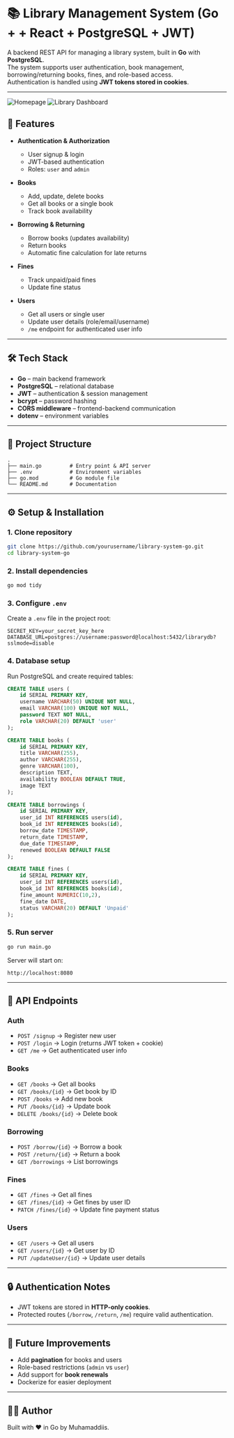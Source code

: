 # 📚 Library Management System (Go + + React + PostgreSQL + JWT)

A backend REST API for managing a library system, built in **Go** with **PostgreSQL**.  
The system supports user authentication, book management, borrowing/returning books, fines, and role-based access.  
Authentication is handled using **JWT tokens stored in cookies**.

---
![Homepage](./Assets/Home.png)
![Library Dashboard](./Assets/Dashboard.png)


## 🚀 Features

- **Authentication & Authorization**
  - User signup & login
  - JWT-based authentication
  - Roles: `user` and `admin`

- **Books**
  - Add, update, delete books
  - Get all books or a single book
  - Track book availability

- **Borrowing & Returning**
  - Borrow books (updates availability)
  - Return books
  - Automatic fine calculation for late returns

- **Fines**
  - Track unpaid/paid fines
  - Update fine status

- **Users**
  - Get all users or single user
  - Update user details (role/email/username)
  - `/me` endpoint for authenticated user info

---

## 🛠 Tech Stack

- **Go** – main backend framework  
- **PostgreSQL** – relational database  
- **JWT** – authentication & session management  
- **bcrypt** – password hashing  
- **CORS middleware** – frontend-backend communication  
- **dotenv** – environment variables  

---

## 📂 Project Structure

```
.
├── main.go         # Entry point & API server
├── .env            # Environment variables
├── go.mod          # Go module file
└── README.md       # Documentation
```

---

## ⚙️ Setup & Installation

### 1. Clone repository
```bash
git clone https://github.com/yourusername/library-system-go.git
cd library-system-go
```

### 2. Install dependencies
```bash
go mod tidy
```

### 3. Configure `.env`
Create a `.env` file in the project root:
```
SECRET_KEY=your_secret_key_here
DATABASE_URL=postgres://username:password@localhost:5432/librarydb?sslmode=disable
```

### 4. Database setup
Run PostgreSQL and create required tables:

```sql
CREATE TABLE users (
    id SERIAL PRIMARY KEY,
    username VARCHAR(50) UNIQUE NOT NULL,
    email VARCHAR(100) UNIQUE NOT NULL,
    password TEXT NOT NULL,
    role VARCHAR(20) DEFAULT 'user'
);

CREATE TABLE books (
    id SERIAL PRIMARY KEY,
    title VARCHAR(255),
    author VARCHAR(255),
    genre VARCHAR(100),
    description TEXT,
    availability BOOLEAN DEFAULT TRUE,
    image TEXT
);

CREATE TABLE borrowings (
    id SERIAL PRIMARY KEY,
    user_id INT REFERENCES users(id),
    book_id INT REFERENCES books(id),
    borrow_date TIMESTAMP,
    return_date TIMESTAMP,
    due_date TIMESTAMP,
    renewed BOOLEAN DEFAULT FALSE
);

CREATE TABLE fines (
    id SERIAL PRIMARY KEY,
    user_id INT REFERENCES users(id),
    book_id INT REFERENCES books(id),
    fine_amount NUMERIC(10,2),
    fine_date DATE,
    status VARCHAR(20) DEFAULT 'Unpaid'
);
```

### 5. Run server
```bash
go run main.go
```

Server will start on:
```
http://localhost:8080
```

---

## 📡 API Endpoints

### Auth
- `POST /signup` → Register new user
- `POST /login` → Login (returns JWT token + cookie)
- `GET /me` → Get authenticated user info

### Books
- `GET /books` → Get all books
- `GET /books/{id}` → Get book by ID
- `POST /books` → Add new book
- `PUT /books/{id}` → Update book
- `DELETE /books/{id}` → Delete book

### Borrowing
- `POST /borrow/{id}` → Borrow a book
- `POST /return/{id}` → Return a book
- `GET /borrowings` → List borrowings

### Fines
- `GET /fines` → Get all fines
- `GET /fines/{id}` → Get fines by user ID
- `PATCH /fines/{id}` → Update fine payment status

### Users
- `GET /users` → Get all users
- `GET /users/{id}` → Get user by ID
- `PUT /updateUser/{id}` → Update user details

---

## 🔒 Authentication Notes

- JWT tokens are stored in **HTTP-only cookies**.
- Protected routes (`/borrow`, `/return`, `/me`) require valid authentication.

---

## 🎯 Future Improvements

- Add **pagination** for books and users  
- Role-based restrictions (`admin` vs `user`)  
- Add support for **book renewals**  
- Dockerize for easier deployment  

---

## 👨‍💻 Author
Built with ❤️ in Go by Muhamaddiis.  
